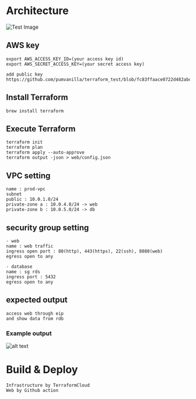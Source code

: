 # Architecture
![Test Image](https://github.com/pumvanilla/terraform_test/blob/main/image1.jpg)

## AWS key
```
export AWS_ACCESS_KEY_ID=(your access key id)
export AWS_SECRET_ACCESS_KEY=(your secret access key)
```
```
add public key
https://github.com/pumvanilla/terraform_test/blob/fc83ffaace0722d482abced38a3727c4e75c1417/key.tf#L5
```

## Install Terraform
```
brew install terraform
```

## Execute Terraform
```
terraform init
terraform plan
terraform apply --auto-approve
terraform output -json > web/config.json
```

## VPC setting
```
name : prod-vpc
subnet
public : 10.0.1.0/24
private-zone a : 10.0.4.0/24 -> web
private-zone b : 10.0.5.0/24 -> db
```

## security group setting
```
- web
name : web traffic
ingress open port : 80(http), 443(https), 22(ssh), 8080(web)
egress open to any

- database
name : sg rds
ingress port : 5432
egress open to any
```

## expected output
```
access web through eip
and show data from rdb
```
### Example output

![alt text](https://github.com/pumvanilla/terraform_test/blob/main/example_output.png)


# Build & Deploy

```
Infrastructure by TerraformCloud
Web by Github action
```